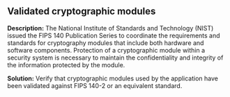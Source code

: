 
Validated cryptographic modules
-------

**Description:**
The National Institute of Standards and Technology (NIST) issued the FIPS 140 Publication Series to coordinate the requirements and standards for cryptography modules that include both hardware and software components. Protection of a cryptographic module within a security system is necessary to maintain the confidentiality and integrity of the information protected by the module.


**Solution:**
Verify that cryptographic modules used by the application have been validated against FIPS 140-2 or an equivalent standard.

	